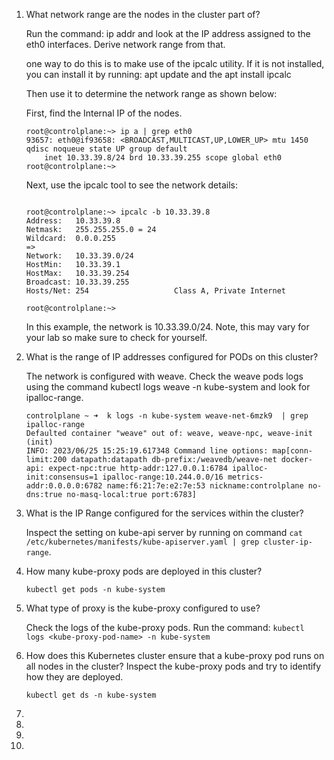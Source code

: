 1. What network range are the nodes in the cluster part of?

    Run the command: ip addr and look at the IP address assigned to the eth0 interfaces. Derive network range from that.

    one way to do this is to make use of the ipcalc utility. If it is not installed, you can install it by running:
    apt update and the apt install ipcalc

    Then use it to determine the network range as shown below:

    First, find the Internal IP of the nodes.
    ```
    root@controlplane:~> ip a | grep eth0
    93657: eth0@if93658: <BROADCAST,MULTICAST,UP,LOWER_UP> mtu 1450 qdisc noqueue state UP group default 
        inet 10.33.39.8/24 brd 10.33.39.255 scope global eth0
    root@controlplane:~>
    ```


    Next, use the ipcalc tool to see the network details:
    ```

    root@controlplane:~> ipcalc -b 10.33.39.8
    Address:   10.33.39.8           
    Netmask:   255.255.255.0 = 24   
    Wildcard:  0.0.0.255            
    =>
    Network:   10.33.39.0/24        
    HostMin:   10.33.39.1           
    HostMax:   10.33.39.254         
    Broadcast: 10.33.39.255         
    Hosts/Net: 254                   Class A, Private Internet

    root@controlplane:~>

    ```

    In this example, the network is 10.33.39.0/24. Note, this may vary for your lab so make sure to check for yourself.



2. What is the range of IP addresses configured for PODs on this cluster?

    The network is configured with weave. Check the weave pods logs using the command kubectl logs <weave-pod-name> weave -n kube-system and look for ipalloc-range.

    ```
    controlplane ~ ➜  k logs -n kube-system weave-net-6mzk9  | grep ipalloc-range
    Defaulted container "weave" out of: weave, weave-npc, weave-init (init)
    INFO: 2023/06/25 15:25:19.617348 Command line options: map[conn-limit:200 datapath:datapath db-prefix:/weavedb/weave-net docker-api: expect-npc:true http-addr:127.0.0.1:6784 ipalloc-init:consensus=1 ipalloc-range:10.244.0.0/16 metrics-addr:0.0.0.0:6782 name:f6:21:7e:e2:7e:53 nickname:controlplane no-dns:true no-masq-local:true port:6783]
    ```

3. What is the IP Range configured for the services within the cluster?

    Inspect the setting on kube-api server by running on command `cat /etc/kubernetes/manifests/kube-apiserver.yaml | grep cluster-ip-range`.



4. How many kube-proxy pods are deployed in this cluster?

    `kubectl get pods -n kube-system`

5. What type of proxy is the kube-proxy configured to use?

    Check the logs of the kube-proxy pods. Run the command: `kubectl logs <kube-proxy-pod-name> -n kube-system`

6. How does this Kubernetes cluster ensure that a kube-proxy pod runs on all nodes in the cluster? Inspect the kube-proxy pods and try to identify how they are deployed.

    `kubectl get ds -n kube-system`

7.
    

8.
    

9.
    

10.
    
